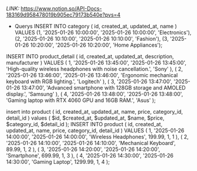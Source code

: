 *LINK:*
https://www.notion.so/API-Docs-183169d958478019b905ec79173b540e?pvs=4


- Querys
INSERT INTO 
  category (
    id, 
    created_at, 
    updated_at, 
    name
  )
VALUES
  (1, '2025-01-26 10:00:00', '2025-01-26 10:00:00', 'Electronics'),
  (2, '2025-01-26 10:10:00', '2025-01-26 10:10:00', 'Fashion'),
  (3, '2025-01-26 10:20:00', '2025-01-26 10:20:00', 'Home Appliances');

INSERT INTO 
  product_detail (
    id, 
    created_at, 
    updated_at, 
    description, 
    manufacturer
  )
VALUES
  (
    1, 
    '2025-01-26 13:45:00', 
    '2025-01-26 13:45:00', 
    'High-quality wireless headphones with noise cancellation.', 
    'Sony'
  ),
  (
    2, 
    '2025-01-26 13:46:00', 
    '2025-01-26 13:46:00', 
    'Ergonomic mechanical keyboard with RGB lighting.', 
    'Logitech'
  ),
  (
    3, 
    '2025-01-26 13:47:00', 
    '2025-01-26 13:47:00', 
    'Advanced smartphone with 128GB storage and AMOLED display.', 
    'Samsung'
  ),
  (
    4, 
    '2025-01-26 13:48:00', 
    '2025-01-26 13:48:00', 
    'Gaming laptop with RTX 4060 GPU and 16GB RAM.', 
    'Asus'
  );
  
  insert into 
    product (
      id, 
      created_at, 
      updated_at, 
      name, 
      price, 
      category_id, 
      detail_id
    )
  values
    (
      $id, 
      $created_at, 
      $updated_at, 
      $name, 
      $price, 
      $category_id, 
      $detail_id
    );
    INSERT INTO 
      product (
        id, 
        created_at, 
        updated_at, 
        name, 
        price, 
        category_id, 
        detail_id
      )
    VALUES
      (
        1, 
        '2025-01-26 14:00:00', 
        '2025-01-26 14:00:00', 
        'Wireless Headphones', 
        199.99, 
        1, 
        1
      ),
      (
        2, 
        '2025-01-26 14:10:00', 
        '2025-01-26 14:10:00', 
        'Mechanical Keyboard', 
        89.99, 
        1, 
        2
      ),
      (
        3, 
        '2025-01-26 14:20:00', 
        '2025-01-26 14:20:00', 
        'Smartphone', 
        699.99, 
        1, 
        3
      ),
      (
        4, 
        '2025-01-26 14:30:00', 
        '2025-01-26 14:30:00', 
        'Gaming Laptop', 
        1299.99, 
        1, 
        4
      );
